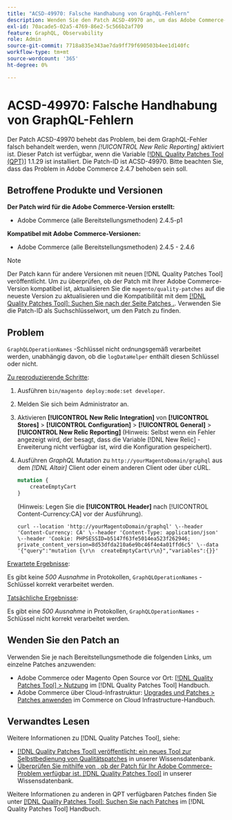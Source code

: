 ```yaml
---
title: "ACSD-49970: Falsche Handhabung von GraphQL-Fehlern"
description: Wenden Sie den Patch ACSD-49970 an, um das Adobe Commerce-Problem zu beheben, bei dem GraphQL-Fehler falsch behandelt werden, wenn [!UICONTROL New Relic Reporting] aktiviert ist.
exl-id: 70acade5-02a5-4769-86e2-5c566b2af709
feature: GraphQL, Observability
role: Admin
source-git-commit: 7718a835e343ae7da9ff79f690503b4ee1d140fc
workflow-type: tm+mt
source-wordcount: '365'
ht-degree: 0%

---
```


# ACSD-49970: Falsche Handhabung von GraphQL-Fehlern

Der Patch ACSD-49970 behebt das Problem, bei dem GraphQL-Fehler falsch behandelt werden, wenn *[!UICONTROL New Relic Reporting]* aktiviert ist. Dieser Patch ist verfügbar, wenn die Variable [[!DNL Quality Patches Tool (QPT)]](/help/announcements/adobe-commerce-announcements/magento-quality-patches-released-new-tool-to-self-serve-quality-patches.md) 1.1.29 ist installiert. Die Patch-ID ist ACSD-49970. Bitte beachten Sie, dass das Problem in Adobe Commerce 2.4.7 behoben sein soll.

## Betroffene Produkte und Versionen

**Der Patch wird für die Adobe Commerce-Version erstellt:**

* Adobe Commerce (alle Bereitstellungsmethoden) 2.4.5-p1

**Kompatibel mit Adobe Commerce-Versionen:**

* Adobe Commerce (alle Bereitstellungsmethoden) 2.4.5 - 2.4.6

>[!NOTE]
>
>Der Patch kann für andere Versionen mit neuen [!DNL Quality Patches Tool] veröffentlicht. Um zu überprüfen, ob der Patch mit Ihrer Adobe Commerce-Version kompatibel ist, aktualisieren Sie die `magento/quality-patches` auf die neueste Version zu aktualisieren und die Kompatibilität mit dem [[!DNL Quality Patches Tool]: Suchen Sie nach der Seite Patches .](https://experienceleague.adobe.com/tools/commerce-quality-patches/index.html). Verwenden Sie die Patch-ID als Suchschlüsselwort, um den Patch zu finden.

## Problem

`GraphQLOperationNames` -Schlüssel nicht ordnungsgemäß verarbeitet werden, unabhängig davon, ob die `logDataHelper` enthält diesen Schlüssel oder nicht.

<u>Zu reproduzierende Schritte</u>:

1. Ausführen `bin/magento deploy:mode:set developer`.
1. Melden Sie sich beim Administrator an.
1. Aktivieren **[!UICONTROL New Relic Integration]** von **[!UICONTROL Stores]** > **[!UICONTROL Configuration]** > **[!UICONTROL General]** > **[!UICONTROL New Relic Reporting]**
(Hinweis: Selbst wenn ein Fehler angezeigt wird, der besagt, dass die Variable [!DNL New Relic] -Erweiterung nicht verfügbar ist, wird die Konfiguration gespeichert).
1. Ausführen *GraphQL* Mutation zu `http://yourMagentoDomain/graphql` aus dem *[!DNL Altair]* Client oder einem anderen Client oder über cURL.

   ```GraphQL
   mutation {
       createEmptyCart
   }
   ```

   (Hinweis: Legen Sie die **[!UICONTROL Header]** nach [!UICONTROL Content-Currency:CA] vor der Ausführung).

   ```cURL
   curl --location 'http://yourMagentoDomain/graphql' \--header 'Content-Currency: CA' \--header 'Content-Type: application/json' \--header 'Cookie: PHPSESSID=b5147f63fe5014ea523f262946; private_content_version=8d53dfda210a6e9bc46f4e4a01ffd6c5' \--data '{"query":"mutation {\r\n  createEmptyCart\r\n}","variables":{}}'
   ```

<u>Erwartete Ergebnisse</u>:

Es gibt keine *500 Ausnahme* in Protokollen, `GraphQLOperationNames` -Schlüssel korrekt verarbeitet werden.

<u>Tatsächliche Ergebnisse</u>:

Es gibt eine *500 Ausnahme* in Protokollen, `GraphQLOperationNames` -Schlüssel nicht korrekt verarbeitet werden.

## Wenden Sie den Patch an

Verwenden Sie je nach Bereitstellungsmethode die folgenden Links, um einzelne Patches anzuwenden:

* Adobe Commerce oder Magento Open Source vor Ort: [[!DNL Quality Patches Tool] > Nutzung](https://experienceleague.adobe.com/docs/commerce-operations/tools/quality-patches-tool/usage.html) im [!DNL Quality Patches Tool] Handbuch.
* Adobe Commerce über Cloud-Infrastruktur: [Upgrades und Patches > Patches anwenden](https://experienceleague.adobe.com/docs/commerce-cloud-service/user-guide/develop/upgrade/apply-patches.html) im Commerce on Cloud Infrastructure-Handbuch.

## Verwandtes Lesen

Weitere Informationen zu [!DNL Quality Patches Tool], siehe:

* [[!DNL Quality Patches Tool] veröffentlicht: ein neues Tool zur Selbstbedienung von Qualitätspatches](/help/announcements/adobe-commerce-announcements/magento-quality-patches-released-new-tool-to-self-serve-quality-patches.md) in unserer Wissensdatenbank.
* [Überprüfen Sie mithilfe von , ob der Patch für Ihr Adobe Commerce-Problem verfügbar ist. [!DNL Quality Patches Tool]](/help/support-tools/patches-available-in-qpt-tool/check-patch-for-magento-issue-with-magento-quality-patches.md) in unserer Wissensdatenbank.

Weitere Informationen zu anderen in QPT verfügbaren Patches finden Sie unter [[!DNL Quality Patches Tool]: Suchen Sie nach Patches](https://experienceleague.adobe.com/tools/commerce-quality-patches/index.html) im [!DNL Quality Patches Tool] Handbuch.

